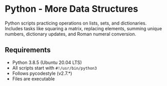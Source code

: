 # Python - More Data Structures

Python scripts practicing operations on lists, sets, and dictionaries.  
Includes tasks like squaring a matrix, replacing elements, summing unique numbers, dictionary updates, and Roman numeral conversion.

## Requirements
- Python 3.8.5 (Ubuntu 20.04 LTS)  
- All scripts start with `#!/usr/bin/python3`  
- Follows pycodestyle (v2.7.*)  
- Files are executable
